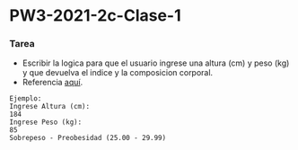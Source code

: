 # PW3-2021-2c-Clase-1

### Tarea
- Escribir la logica para que el usuario ingrese una altura (cm) y peso (kg) y que devuelva el indice y la composicion  corporal.
- Referencia [aquí](https://es.wikipedia.org/wiki/%C3%8Dndice_de_masa_corporal).

~~~
Ejemplo:
Ingrese Altura (cm):
184
Ingrese Peso (kg):
85
Sobrepeso - Preobesidad (25.00 - 29.99)
~~~